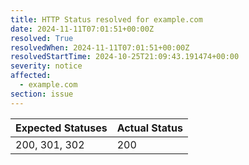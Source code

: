 ```yaml
---
title: HTTP Status resolved for example.com
date: 2024-11-11T07:01:51+00:00Z
resolved: True
resolvedWhen: 2024-11-11T07:01:51+00:00Z
resolvedStartTime: 2024-10-25T21:09:43.191474+00:00
severity: notice
affected:
  - example.com
section: issue
---
```


| Expected Statuses | Actual Status  |
|-------------------|----------------|
| 200, 301, 302 | 200 |
